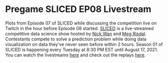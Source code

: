 # Pregame SLICED EP08 Livestream

Plots from Episode 07 of SLICED while discussing the competition live on Twitch in the hour before Episode 08 started. [SLICED](https://www.notion.so/SLICED-Show-c7bd26356e3a42279e2dfbafb0480073) is a live-streamed competitive data science show hosted by [Nick Wan](https://twitter.com/nickwan) and [Meg Risdal](https://twitter.com/MeganRisdal?ref_src=twsrc%5Egoogle%7Ctwcamp%5Eserp%7Ctwgr%5Eauthor). Contestants compete to solve a prediction problem while doing data visualization on data they've never seen before within 2 hours. Season 01 of SLICED is happening every Tuesday at 8:30 PM EST until August 17, 2021. You can watch the livestreams [here](https://www.twitch.tv/nickwan_datasci) and check out the replays [here](https://www.youtube.com/channel/UCCsy9G2d0Q7m_d8cOtDineQ/videos).
